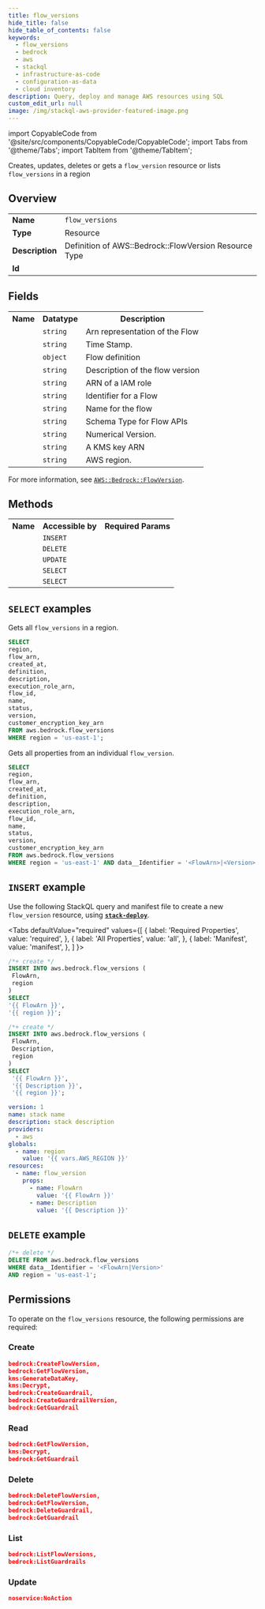 ```yaml
---
title: flow_versions
hide_title: false
hide_table_of_contents: false
keywords:
  - flow_versions
  - bedrock
  - aws
  - stackql
  - infrastructure-as-code
  - configuration-as-data
  - cloud inventory
description: Query, deploy and manage AWS resources using SQL
custom_edit_url: null
image: /img/stackql-aws-provider-featured-image.png
---
```


import CopyableCode from '@site/src/components/CopyableCode/CopyableCode';
import Tabs from '@theme/Tabs';
import TabItem from '@theme/TabItem';

Creates, updates, deletes or gets a <code>flow_version</code> resource or lists <code>flow_versions</code> in a region

## Overview
<table>
<tbody>
<tr><td><b>Name</b></td><td><code>flow_versions</code></td></tr>
<tr><td><b>Type</b></td><td>Resource</td></tr>
<tr><td><b>Description</b></td><td>Definition of AWS::Bedrock::FlowVersion Resource Type</td></tr>
<tr><td><b>Id</b></td><td><CopyableCode code="aws.bedrock.flow_versions" /></td></tr>
</tbody>
</table>

## Fields
<table>
<tbody>
<tr><th>Name</th><th>Datatype</th><th>Description</th></tr><tr><td><CopyableCode code="flow_arn" /></td><td><code>string</code></td><td>Arn representation of the Flow</td></tr>
<tr><td><CopyableCode code="created_at" /></td><td><code>string</code></td><td>Time Stamp.</td></tr>
<tr><td><CopyableCode code="definition" /></td><td><code>object</code></td><td>Flow definition</td></tr>
<tr><td><CopyableCode code="description" /></td><td><code>string</code></td><td>Description of the flow version</td></tr>
<tr><td><CopyableCode code="execution_role_arn" /></td><td><code>string</code></td><td>ARN of a IAM role</td></tr>
<tr><td><CopyableCode code="flow_id" /></td><td><code>string</code></td><td>Identifier for a Flow</td></tr>
<tr><td><CopyableCode code="name" /></td><td><code>string</code></td><td>Name for the flow</td></tr>
<tr><td><CopyableCode code="status" /></td><td><code>string</code></td><td>Schema Type for Flow APIs</td></tr>
<tr><td><CopyableCode code="version" /></td><td><code>string</code></td><td>Numerical Version.</td></tr>
<tr><td><CopyableCode code="customer_encryption_key_arn" /></td><td><code>string</code></td><td>A KMS key ARN</td></tr>
<tr><td><CopyableCode code="region" /></td><td><code>string</code></td><td>AWS region.</td></tr>
</tbody>
</table>

For more information, see <a href="https://docs.aws.amazon.com/AWSCloudFormation/latest/UserGuide/aws-resource-bedrock-flowversion.html"><code>AWS::Bedrock::FlowVersion</code></a>.

## Methods

<table>
<tbody>
  <tr>
    <th>Name</th>
    <th>Accessible by</th>
    <th>Required Params</th>
  </tr>
  <tr>
    <td><CopyableCode code="create_resource" /></td>
    <td><code>INSERT</code></td>
    <td><CopyableCode code="FlowArn, region" /></td>
  </tr>
  <tr>
    <td><CopyableCode code="delete_resource" /></td>
    <td><code>DELETE</code></td>
    <td><CopyableCode code="data__Identifier, region" /></td>
  </tr>
  <tr>
    <td><CopyableCode code="update_resource" /></td>
    <td><code>UPDATE</code></td>
    <td><CopyableCode code="data__Identifier, data__PatchDocument, region" /></td>
  </tr>
  <tr>
    <td><CopyableCode code="list_resources" /></td>
    <td><code>SELECT</code></td>
    <td><CopyableCode code="region" /></td>
  </tr>
  <tr>
    <td><CopyableCode code="get_resource" /></td>
    <td><code>SELECT</code></td>
    <td><CopyableCode code="data__Identifier, region" /></td>
  </tr>
</tbody>
</table>

## `SELECT` examples
Gets all <code>flow_versions</code> in a region.
```sql
SELECT
region,
flow_arn,
created_at,
definition,
description,
execution_role_arn,
flow_id,
name,
status,
version,
customer_encryption_key_arn
FROM aws.bedrock.flow_versions
WHERE region = 'us-east-1';
```
Gets all properties from an individual <code>flow_version</code>.
```sql
SELECT
region,
flow_arn,
created_at,
definition,
description,
execution_role_arn,
flow_id,
name,
status,
version,
customer_encryption_key_arn
FROM aws.bedrock.flow_versions
WHERE region = 'us-east-1' AND data__Identifier = '<FlowArn>|<Version>';
```

## `INSERT` example

Use the following StackQL query and manifest file to create a new <code>flow_version</code> resource, using [__`stack-deploy`__](https://pypi.org/project/stack-deploy/).

<Tabs
    defaultValue="required"
    values={[
      { label: 'Required Properties', value: 'required', },
      { label: 'All Properties', value: 'all', },
      { label: 'Manifest', value: 'manifest', },
    ]
}>
<TabItem value="required">

```sql
/*+ create */
INSERT INTO aws.bedrock.flow_versions (
 FlowArn,
 region
)
SELECT 
'{{ FlowArn }}',
'{{ region }}';
```
</TabItem>
<TabItem value="all">

```sql
/*+ create */
INSERT INTO aws.bedrock.flow_versions (
 FlowArn,
 Description,
 region
)
SELECT 
 '{{ FlowArn }}',
 '{{ Description }}',
 '{{ region }}';
```
</TabItem>
<TabItem value="manifest">

```yaml
version: 1
name: stack name
description: stack description
providers:
  - aws
globals:
  - name: region
    value: '{{ vars.AWS_REGION }}'
resources:
  - name: flow_version
    props:
      - name: FlowArn
        value: '{{ FlowArn }}'
      - name: Description
        value: '{{ Description }}'

```
</TabItem>
</Tabs>

## `DELETE` example

```sql
/*+ delete */
DELETE FROM aws.bedrock.flow_versions
WHERE data__Identifier = '<FlowArn|Version>'
AND region = 'us-east-1';
```

## Permissions

To operate on the <code>flow_versions</code> resource, the following permissions are required:

### Create
```json
bedrock:CreateFlowVersion,
bedrock:GetFlowVersion,
kms:GenerateDataKey,
kms:Decrypt,
bedrock:CreateGuardrail,
bedrock:CreateGuardrailVersion,
bedrock:GetGuardrail
```

### Read
```json
bedrock:GetFlowVersion,
kms:Decrypt,
bedrock:GetGuardrail
```

### Delete
```json
bedrock:DeleteFlowVersion,
bedrock:GetFlowVersion,
bedrock:DeleteGuardrail,
bedrock:GetGuardrail
```

### List
```json
bedrock:ListFlowVersions,
bedrock:ListGuardrails
```

### Update
```json
noservice:NoAction
```
